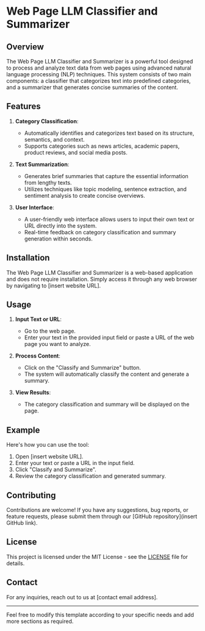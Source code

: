 # Web Page LLM Classifier and Summarizer

## Overview
The Web Page LLM Classifier and Summarizer is a powerful tool designed to process and analyze text data from web pages using advanced natural language processing (NLP) techniques. This system consists of two main components: a classifier that categorizes text into predefined categories, and a summarizer that generates concise summaries of the content.

## Features
1. **Category Classification**:
   - Automatically identifies and categorizes text based on its structure, semantics, and context.
   - Supports categories such as news articles, academic papers, product reviews, and social media posts.

2. **Text Summarization**:
   - Generates brief summaries that capture the essential information from lengthy texts.
   - Utilizes techniques like topic modeling, sentence extraction, and sentiment analysis to create concise overviews.

3. **User Interface**:
   - A user-friendly web interface allows users to input their own text or URL directly into the system.
   - Real-time feedback on category classification and summary generation within seconds.

## Installation
The Web Page LLM Classifier and Summarizer is a web-based application and does not require installation. Simply access it through any web browser by navigating to [insert website URL].

## Usage
1. **Input Text or URL**:
   - Go to the web page.
   - Enter your text in the provided input field or paste a URL of the web page you want to analyze.

2. **Process Content**:
   - Click on the "Classify and Summarize" button.
   - The system will automatically classify the content and generate a summary.

3. **View Results**:
   - The category classification and summary will be displayed on the page.

## Example
Here's how you can use the tool:

1. Open [insert website URL].
2. Enter your text or paste a URL in the input field.
3. Click "Classify and Summarize".
4. Review the category classification and generated summary.

## Contributing
Contributions are welcome! If you have any suggestions, bug reports, or feature requests, please submit them through our [GitHub repository](insert GitHub link).

## License
This project is licensed under the MIT License - see the [LICENSE](LICENSE) file for details.

## Contact
For any inquiries, reach out to us at [contact email address].

---

Feel free to modify this template according to your specific needs and add more sections as required.